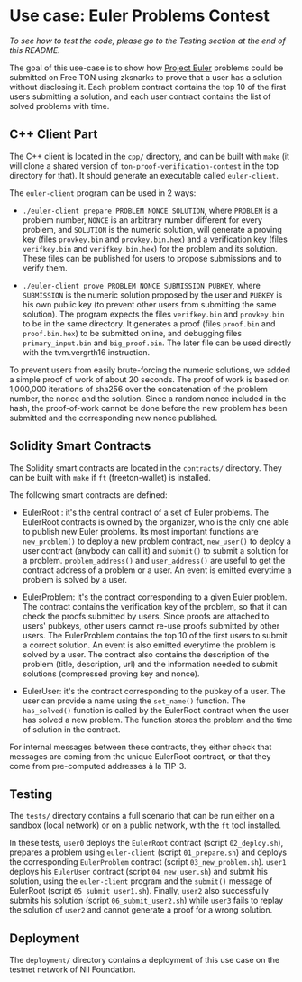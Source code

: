 # Use case: Euler Problems Contest

*To see how to test the code, please go to the Testing section at the end of this README.*


The goal of this use-case is to show how [Project
Euler](https://projecteuler.net/) problems could be submitted on Free
TON using zksnarks to prove that a user has a solution without
disclosing it. Each problem contract contains the top 10 of the first
users submitting a solution, and each user contract contains the list
of solved problems with time.

## C++ Client Part

The C++ client is located in the `cpp/` directory, and can be built
with `make` (it will clone a shared version of
`ton-proof-verification-contest` in the top directory for that).
It should generate an executable called `euler-client`.

The `euler-client` program can be used in 2 ways:

* `./euler-client prepare PROBLEM NONCE SOLUTION`, where `PROBLEM` is
  a problem number, `NONCE` is an arbitrary number different for every
  problem, and `SOLUTION` is the numeric solution, will generate a
  proving key (files `provkey.bin` and `provkey.bin.hex`) and a
  verification key (files `verifkey.bin` and `verifkey.bin.hex`) for
  the problem and its solution. These files can be published for users
  to propose submissions and to verify them.

* `./euler-client prove PROBLEM NONCE SUBMISSION PUBKEY`, where
  `SUBMISSION` is the numeric solution proposed by the user and
  `PUBKEY` is his own public key (to prevent other users from
  submitting the same solution). The program expects the files
  `verifkey.bin` and `provkey.bin` to be in the same directory. It
  generates a proof (files `proof.bin` and `proof.bin.hex`) to be
  submitted online, and debugging files `primary_input.bin` and
  `big_proof.bin`. The later file can be used directly with the
  tvm.vergrth16 instruction.

To prevent users from easily brute-forcing the numeric solutions, we
added a simple proof of work of about 20 seconds. The proof of work is
based on 1,000,000 iterations of sha256 over the concatenation of the
problem number, the nonce and the solution. Since a random nonce
included in the hash, the proof-of-work cannot be done before the new
problem has been submitted and the corresponding new nonce published.

## Solidity Smart Contracts

The Solidity smart contracts are located in the `contracts/`
directory. They can be built with `make` if `ft` (freeton-wallet) is
installed.

The following smart contracts are defined:

* EulerRoot : it's the central contract of a set of Euler
  problems. The EulerRoot contracts is owned by the organizer, who is
  the only one able to publish new Euler problems.  Its most important
  functions are `new_problem()` to deploy a new problem contract,
  `new_user()` to deploy a user contract (anybody can call it) and
  `submit()` to submit a solution for a problem. `problem_address()`
  and `user_address()` are useful to get the contract address of a
  problem or a user. An event is emitted everytime a problem is solved
  by a user.

* EulerProblem: it's the contract corresponding to a given Euler
  problem. The contract contains the verification key of the problem,
  so that it can check the proofs submitted by users. Since proofs are
  attached to users' pubkeys, other users cannot re-use proofs
  submitted by other users. The EulerProblem contains the top 10 of
  the first users to submit a correct solution. An event is also
  emitted everytime the problem is solved by a user. The contract also
  contains the description of the problem (title, description, url)
  and the information needed to submit solutions (compressed proving
  key and nonce).

* EulerUser: it's the contract corresponding to the pubkey of a
  user. The user can provide a name using the `set_name()` function.
  The `has_solved()` function is called by the EulerRoot contract when
  the user has solved a new problem. The function stores the problem
  and the time of solution in the contract.

For internal messages between these contracts, they either check that
messages are coming from the unique EulerRoot contract, or that they
come from pre-computed addresses à la TIP-3.

## Testing

The `tests/` directory contains a full scenario that can be run either
on a sandbox (local network) or on a public network, with the `ft`
tool installed.

In these tests, `user0` deploys the `EulerRoot` contract (script
`02_deploy.sh`), prepares a problem using `euler-client` (script
`01_prepare.sh`) and deploys the corresponding `EulerProblem` contract
(script `03_new_problem.sh`). `user1` deploys his `EulerUser` contract
(script `04_new_user.sh`) and submit his solution, using the
`euler-client` program and the `submit()` message of EulerRoot (script
`05_submit_user1.sh`). Finally, `user2` also successfully submits his
solution (script `06_submit_user2.sh`) while `user3` fails to replay
the solution of `user2` and cannot generate a proof for a wrong
solution.

## Deployment

The `deployment/` directory contains a deployment of this use case
on the testnet network of Nil Foundation.
